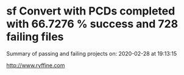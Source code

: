 # sf Convert with PCDs completed with 66.7276 % success and 728 failing files

Summary of passing and failing projects on: 2020-02-28 at 19:13:15

http://www.ryffine.com
